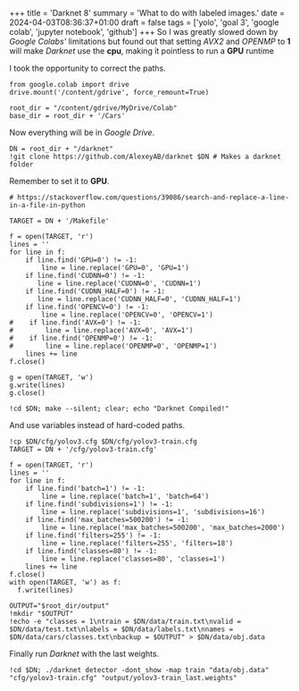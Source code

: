 +++
title = 'Darknet 8'
summary = 'What to do with labeled images.'
date = 2024-04-03T08:36:37+01:00
draft = false
tags = ['yolo', 'goal 3', 'google colab', 'jupyter notebook', 'github']
+++
So I was greatly slowed down by *Google Colabs'* limitations but found out that setting *AVX2* and *OPENMP* to **1** will make *Darknet* use the **cpu**, making it pointless to run a **GPU** runtime

I took the opportunity to correct the paths.
```
from google.colab import drive
drive.mount('/content/gdrive', force_remount=True)

root_dir = "/content/gdrive/MyDrive/Colab"
base_dir = root_dir + '/Cars'
```

Now everything will be in *Google Drive*.
```
DN = root_dir + "/darknet"
!git clone https://github.com/AlexeyAB/darknet $DN # Makes a darknet folder
```

Remember to set it to **GPU**.
```
# https://stackoverflow.com/questions/39086/search-and-replace-a-line-in-a-file-in-python

TARGET = DN + '/Makefile'

f = open(TARGET, 'r')
lines = ''
for line in f:
    if line.find('GPU=0') != -1:
        line = line.replace('GPU=0', 'GPU=1')
    if line.find('CUDNN=0') != -1:
       line = line.replace('CUDNN=0', 'CUDNN=1')
    if line.find('CUDNN_HALF=0') != -1:
       line = line.replace('CUDNN_HALF=0', 'CUDNN_HALF=1')
    if line.find('OPENCV=0') != -1:
        line = line.replace('OPENCV=0', 'OPENCV=1')
#    if line.find('AVX=0') != -1:
#        line = line.replace('AVX=0', 'AVX=1')
#    if line.find('OPENMP=0') != -1:
#        line = line.replace('OPENMP=0', 'OPENMP=1')
    lines += line
f.close()

g = open(TARGET, 'w')
g.write(lines)
g.close()

!cd $DN; make --silent; clear; echo "Darknet Compiled!"
```

And use variables instead of hard-coded paths.
```
!cp $DN/cfg/yolov3.cfg $DN/cfg/yolov3-train.cfg
TARGET = DN + '/cfg/yolov3-train.cfg'

f = open(TARGET, 'r')
lines = ''
for line in f:
    if line.find('batch=1') != -1:
        line = line.replace('batch=1', 'batch=64')
    if line.find('subdivisions=1') != -1:
        line = line.replace('subdivisions=1', 'subdivisions=16')
    if line.find('max_batches=500200') != -1:
        line = line.replace('max_batches=500200', 'max_batches=2000')
    if line.find('filters=255') != -1:
        line = line.replace('filters=255', 'filters=18')
    if line.find('classes=80') != -1:
        line = line.replace('classes=80', 'classes=1')
    lines += line
f.close()
with open(TARGET, 'w') as f:
  f.write(lines)

OUTPUT="$root_dir/output"
!mkdir "$OUTPUT"
!echo -e "classes = 1\ntrain = $DN/data/train.txt\nvalid = $DN/data/test.txt\nlabels = $DN/data/labels.txt\nnames = $DN/data/cars/classes.txt\nbackup = $OUTPUT" > $DN/data/obj.data
```

Finally run *Darknet* with the last weights.
```
!cd $DN; ./darknet detector -dont_show -map train "data/obj.data" "cfg/yolov3-train.cfg" "output/yolov3-train_last.weights"
```
